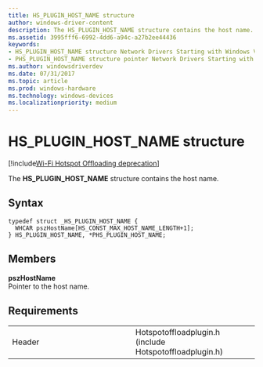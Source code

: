 ```yaml
---
title: HS_PLUGIN_HOST_NAME structure
author: windows-driver-content
description: The HS_PLUGIN_HOST_NAME structure contains the host name.
ms.assetid: 3995fff6-6992-4dd6-a94c-a27b2ee44436
keywords: 
- HS_PLUGIN_HOST_NAME structure Network Drivers Starting with Windows Vista
- PHS_PLUGIN_HOST_NAME structure pointer Network Drivers Starting with Windows Vista
ms.author: windowsdriverdev
ms.date: 07/31/2017 
ms.topic: article
ms.prod: windows-hardware
ms.technology: windows-devices
ms.localizationpriority: medium
---
```


# HS\_PLUGIN\_HOST\_NAME structure

[!include[Wi-Fi Hotspot Offloading deprecation](wi-fi-hotspot-offloading-deprecation.md)]


The **HS\_PLUGIN\_HOST\_NAME** structure contains the host name.

Syntax
------

```ManagedCPlusPlus
typedef struct _HS_PLUGIN_HOST_NAME {
  WHCAR pszHostName[HS_CONST_MAX_HOST_NAME_LENGTH+1];
} HS_PLUGIN_HOST_NAME, *PHS_PLUGIN_HOST_NAME;
```

Members
-------

**pszHostName**  
Pointer to the host name.

Requirements
------------

<table>
<colgroup>
<col width="50%" />
<col width="50%" />
</colgroup>
<tbody>
<tr class="odd">
<td><p>Header</p></td>
<td>Hotspotoffloadplugin.h (include Hotspotoffloadplugin.h)</td>
</tr>
</tbody>
</table>

 

 





